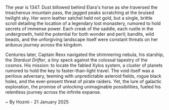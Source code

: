 
The year is 1347.  Dust billowed behind Elara's horse as she traversed the treacherous mountain pass, the jagged peaks scratching at the bruised twilight sky.  Her worn leather satchel held not gold, but a single, brittle scroll detailing the location of a legendary lost monastery, rumored to hold secrets of immense power.  Each creak of the saddle, each rustle in the undergrowth, held the potential for both wonder and peril; bandits, wild beasts, and the unforgiving landscape itself were constant threats on her arduous journey across the kingdom.

Centuries later, Captain Rexx navigated the shimmering nebula, his starship, the *Stardust Drifter*, a tiny speck against the colossal tapestry of the cosmos.  His mission: to locate the fabled Xylos system, a cluster of planets rumored to hold the key to faster-than-light travel.  The void itself was a perilous adversary, teeming with unpredictable asteroid fields, rogue black holes, and the ever-present threat of pirate raiders.  Yet, the lure of galactic exploration, the promise of unlocking unimaginable possibilities, fueled his relentless journey across the infinite expanse.

~ By Hozmi - 21 January 2025
